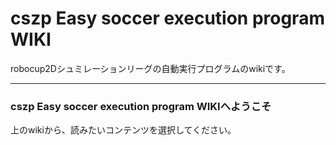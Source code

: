 # cszp Easy soccer execution program WIKI
robocup2Dシュミレーションリーグの自動実行プログラムのwikiです。

------

### cszp Easy soccer execution program WIKIへようこそ
上のwikiから、読みたいコンテンツを選択してください。

